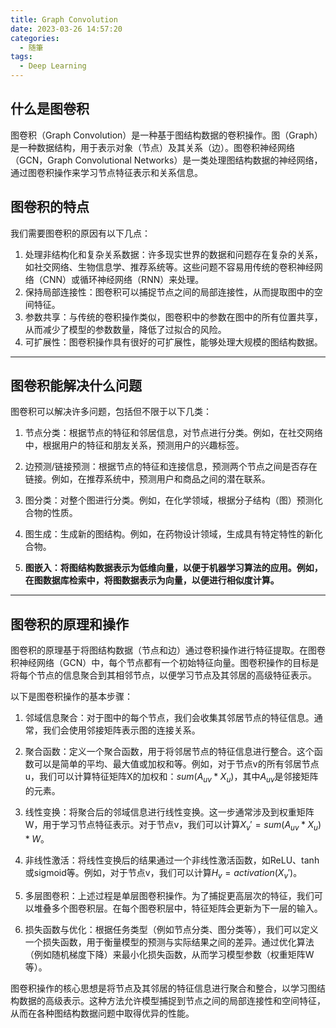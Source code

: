 ```yaml
---
title: Graph Convolution
date: 2023-03-26 14:57:20
categories:
  - 随筆
tags:
  - Deep Learning
---
```

<head>
    <script src="https://cdn.mathjax.org/mathjax/latest/MathJax.js?config=TeX-AMS-MML_HTMLorMML" type="text/javascript"></script>
    <script type="text/x-mathjax-config">
        MathJax.Hub.Config({
            tex2jax: {
            skipTags: ['script', 'noscript', 'style', 'textarea', 'pre'],
            inlineMath: [['$','$']]
            }
        });
    </script>
</head>

## 什么是图卷积

图卷积（Graph Convolution）是一种基于图结构数据的卷积操作。图（Graph）是一种数据结构，用于表示对象（节点）及其关系（边）。图卷积神经网络（GCN，Graph Convolutional Networks）是一类处理图结构数据的神经网络，通过图卷积操作来学习节点特征表示和关系信息。
<!-- more --> 
## 图卷积的特点
我们需要图卷积的原因有以下几点：

1. 处理非结构化和复杂关系数据：许多现实世界的数据和问题存在复杂的关系，如社交网络、生物信息学、推荐系统等。这些问题不容易用传统的卷积神经网络（CNN）或循环神经网络（RNN）来处理。
2. 保持局部连接性：图卷积可以捕捉节点之间的局部连接性，从而提取图中的空间特征。
3. 参数共享：与传统的卷积操作类似，图卷积中的参数在图中的所有位置共享，从而减少了模型的参数数量，降低了过拟合的风险。
4. 可扩展性：图卷积操作具有很好的可扩展性，能够处理大规模的图结构数据。
   
---
## 图卷积能解决什么问题
图卷积可以解决许多问题，包括但不限于以下几类：

1. 节点分类：根据节点的特征和邻居信息，对节点进行分类。例如，在社交网络中，根据用户的特征和朋友关系，预测用户的兴趣标签。

2. 边预测/链接预测：根据节点的特征和连接信息，预测两个节点之间是否存在链接。例如，在推荐系统中，预测用户和商品之间的潜在联系。

3. 图分类：对整个图进行分类。例如，在化学领域，根据分子结构（图）预测化合物的性质。

4. 图生成：生成新的图结构。例如，在药物设计领域，生成具有特定特性的新化合物。

5. **图嵌入：将图结构数据表示为低维向量，以便于机器学习算法的应用。例如，在图数据库检索中，将图数据表示为向量，以便进行相似度计算。**

---
## 图卷积的原理和操作
图卷积的原理基于将图结构数据（节点和边）通过卷积操作进行特征提取。在图卷积神经网络（GCN）中，每个节点都有一个初始特征向量。图卷积操作的目标是将每个节点的信息聚合到其相邻节点，以便学习节点及其邻居的高级特征表示。

以下是图卷积操作的基本步骤：

1. 邻域信息聚合：对于图中的每个节点，我们会收集其邻居节点的特征信息。通常，我们会使用邻接矩阵表示图的连接关系。

2. 聚合函数：定义一个聚合函数，用于将邻居节点的特征信息进行整合。这个函数可以是简单的平均、最大值或加权和等。例如，对于节点v的所有邻居节点u，我们可以计算特征矩阵X的加权和：$sum({A}_{uv} * X_u)$，其中$A_{uv}$是邻接矩阵的元素。

3. 线性变换：将聚合后的邻域信息进行线性变换。这一步通常涉及到权重矩阵W，用于学习节点特征表示。对于节点v，我们可以计算$X_v' = sum({A}_{uv} * X_u) * W$。

4. 非线性激活：将线性变换后的结果通过一个非线性激活函数，如ReLU、tanh或sigmoid等。例如，对于节点v，我们可以计算$H_v = activation(X_v')$。

5. 多层图卷积：上述过程是单层图卷积操作。为了捕捉更高层次的特征，我们可以堆叠多个图卷积层。在每个图卷积层中，特征矩阵会更新为下一层的输入。

6. 损失函数与优化：根据任务类型（例如节点分类、图分类等），我们可以定义一个损失函数，用于衡量模型的预测与实际结果之间的差异。通过优化算法（例如随机梯度下降）来最小化损失函数，从而学习模型参数（权重矩阵W等）。

图卷积操作的核心思想是将节点及其邻居的特征信息进行聚合和整合，以学习图结构数据的高级表示。这种方法允许模型捕捉到节点之间的局部连接性和空间特征，从而在各种图结构数据问题中取得优异的性能。